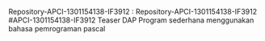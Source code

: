 Repository-APCI-1301154138-IF3912 : Repository-APCI-1301154138-IF3912
            #APCI-1301154138-IF3912
            Teaser DAP 
            Program sederhana menggunakan bahasa pemrograman pascal
